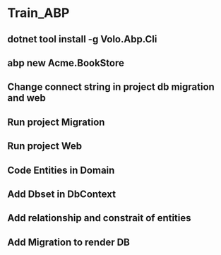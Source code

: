 # Train_ABP
## dotnet tool install -g Volo.Abp.Cli
## abp new Acme.BookStore
## Change connect string in project db migration and web
## Run project Migration
## Run project Web 
## Code Entities in Domain
## Add Dbset in DbContext
## Add relationship and constrait of entities
## Add Migration to render DB 
